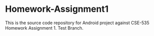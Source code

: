 Homework-Assignment1
====================

This is the source code repository for Android project against CSE-535 Homework Assignment 1. Test Branch.